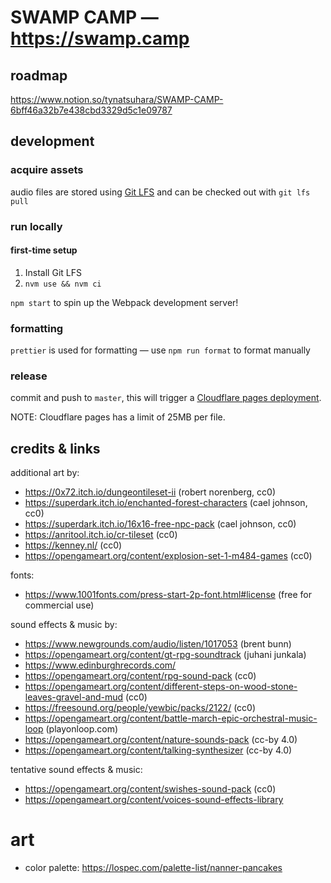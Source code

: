# SWAMP CAMP — https://swamp.camp

## roadmap

https://www.notion.so/tynatsuhara/SWAMP-CAMP-6bff46a32b7e438cbd3329d5c1e09787

## development

### acquire assets

audio files are stored using [Git LFS](https://git-lfs.github.com/) and can be checked out with `git lfs pull`

### run locally

#### first-time setup

1. Install Git LFS
2. `nvm use && nvm ci`

`npm start` to spin up the Webpack development server!

### formatting

`prettier` is used for formatting — use `npm run format` to format manually

### release

commit and push to `master`, this will trigger a [Cloudflare pages deployment](https://dash.cloudflare.com/1f52f961eb89afcf0499eba5f54090d5/pages/view/quest).

NOTE: Cloudflare pages has a limit of 25MB per file.

## credits & links

additional art by:

-   https://0x72.itch.io/dungeontileset-ii (robert norenberg, cc0)
-   https://superdark.itch.io/enchanted-forest-characters (cael johnson, cc0)
-   https://superdark.itch.io/16x16-free-npc-pack (cael johnson, cc0)
-   https://anritool.itch.io/cr-tileset (cc0)
-   https://kenney.nl/ (cc0)
-   https://opengameart.org/content/explosion-set-1-m484-games (cc0)

fonts:

-   https://www.1001fonts.com/press-start-2p-font.html#license (free for commercial use)

sound effects & music by:

-   https://www.newgrounds.com/audio/listen/1017053 (brent bunn)
-   https://opengameart.org/content/gt-rpg-soundtrack (juhani junkala)
-   https://www.edinburghrecords.com/
-   https://opengameart.org/content/rpg-sound-pack (cc0)
-   https://opengameart.org/content/different-steps-on-wood-stone-leaves-gravel-and-mud (cc0)
-   https://freesound.org/people/yewbic/packs/2122/ (cc0)
-   https://opengameart.org/content/battle-march-epic-orchestral-music-loop (playonloop.com)
-   https://opengameart.org/content/nature-sounds-pack (cc-by 4.0)
-   https://opengameart.org/content/talking-synthesizer (cc-by 4.0)

tentative sound effects & music:

-   https://opengameart.org/content/swishes-sound-pack (cc0)
-   https://opengameart.org/content/voices-sound-effects-library

# art

-   color palette: https://lospec.com/palette-list/nanner-pancakes

